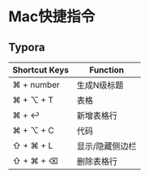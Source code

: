 # Mac快捷指令

## Typora

| Shortcut Keys | Function        |
| ------------- | --------------- |
| ⌘ + number    | 生成N级标题     |
| ⌘ + ⌥ + T     | 表格            |
| ⌘ + ↩︎         | 新增表格行      |
| ⌘ + ⌥ + C     | 代码            |
| ⇧ + ⌘ + L     | 显示/隐藏侧边栏 |
| ⇧ + ⌘ + ⌫     | 删除表格行      |



